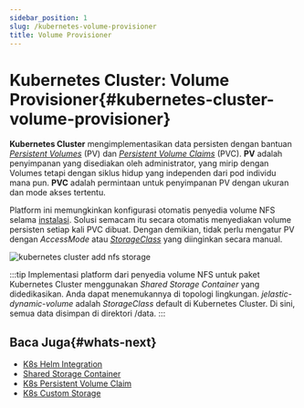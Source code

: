 ```yaml
---
sidebar_position: 1
slug: /kubernetes-volume-provisioner
title: Volume Provisioner
---
```

# Kubernetes Cluster: Volume Provisioner{#kubernetes-cluster-volume-provisioner}

**Kubernetes Cluster** mengimplementasikan data persisten dengan bantuan _[Persistent Volumes](<https://kubernetes.io/docs/concepts/storage/persistent-volumes/>)_ (PV) dan _[Persistent Volume Claims](<https://kubernetes.io/docs/concepts/storage/persistent-volumes/#persistentvolumeclaims>)_ (PVC). **PV** adalah penyimpanan yang disediakan oleh administrator, yang mirip dengan Volumes tetapi dengan siklus hidup yang independen dari pod individu mana pun. **PVC** adalah permintaan untuk penyimpanan PV dengan ukuran dan mode akses tertentu.

Platform ini memungkinkan konfigurasi otomatis penyedia volume NFS selama [instalasi](<https://docs.dewacloud.com/docs/kubernetes-cluster-installation>). Solusi semacam itu secara otomatis menyediakan volume persisten setiap kali PVC dibuat. Dengan demikian, tidak perlu mengatur PV dengan _AccessMode_ atau _[StorageClass](<https://kubernetes.io/docs/concepts/storage/persistent-volumes/#class>)_ yang diinginkan secara manual.

![kubernetes cluster add nfs storage](#)

:::tip
Implementasi platform dari penyedia volume NFS untuk paket Kubernetes Cluster menggunakan _Shared Storage Container_ yang didedikasikan. Anda dapat menemukannya di topologi lingkungan. _jelastic-dynamic-volume_ adalah _StorageClass_ default di Kubernetes Cluster. Di sini, semua data disimpan di direktori /data.
:::

## Baca Juga{#whats-next}

  * [K8s Helm Integration](<https://docs.dewacloud.com/docs/kubernetes-helm-integration>)
  * [Shared Storage Container](<https://docs.dewacloud.com/docs/shared-storage-container>)
  * [K8s Persistent Volume Claim](<https://docs.dewacloud.com/docs/kubernetes-persistent-volume-claim>)
  * [K8s Custom Storage](<https://docs.dewacloud.com/docs/kubernetes-custom-storage>)
